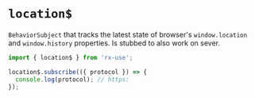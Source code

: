 # `location$`

`BehaviorSubject` that tracks the latest state of browser's `window.location`
and `window.history` properties. Is stubbed to also work on sever.

```ts
import { location$ } from 'rx-use';

location$.subscribe(({ protocol }) => {
  console.log(protocol); // https:
});
```
